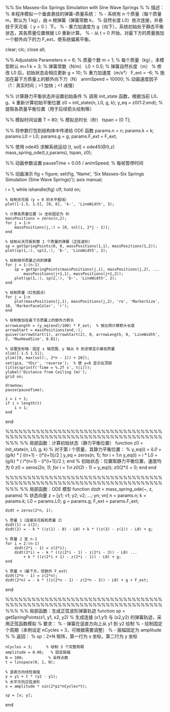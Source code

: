 %% Six Masses–Six Springs Simulation with Sine Wave Springs
%
% 描述：
%  本程序模拟一个垂直悬挂的弹簧–质量系统：
%    - 系统有 n 个质量（每个质量 m，默认为 1 kg），由 n 根弹簧（弹簧常数 k，
%      自然长度 L0）依次连接，并悬挂于天花板（ y = 0 ）下。
%    - 重力加速度为 g（向下），系统初始处于静态平衡状态，其各质量位置根据 L0 重新计算。
%    - 从 t = 0 开始，对最下方的质量施加一个额外向下的力 F_ext，使系统偏离平衡。


clear; clc; close all;

%% Adjustable Parameters
n = 6;              % 质量个数
m = 1;              % 每个质量（kg），本模型默认 m=1
k = 3;              % 弹簧常数（N/m）
L0 = 0.5;           % 弹簧自然长度（m）  % 修改 L0 后，初始状态会相应更新
g = 10;             % 重力加速度（m/s²）
F_ext = -6;          % 施加在最下方质量上的额外向下力（N）
animSpeed = 10000;  % 动画速度因子（1：真实时间；>1 加快；<1 减慢）

%% 计算静力平衡状态并设置初始条件
% 调用 init_state 函数，根据当前 L0、g、k 重新计算初始平衡位置
z0 = init_state(n, L0, g, k);
y_eq = z0(1:2:end);  % 提取各质量平衡位置（用于后续箭头绘制等）

%% 模拟时间设置
T = 80;              % 模拟总时长（秒）
tspan = [0 T];

%% 将参数打包到结构体中传递给 ODE 函数
params.n = n;
params.k = k;
params.L0 = L0;
params.g = g;
params.F_ext = F_ext;

%% 使用 ode45 求解系统运动
[t, sol] = ode45(@(t,z) mass_spring_ode(t,z,params), tspan, z0);

%% 动画参数设置
pauseTime = 0.05 / animSpeed;  % 每帧暂停时间

%% 动画演示
fig = figure;
set(fig, 'Name', 'Six Masses–Six Springs Simulation (Sine Wave Springs)');
axis manual;

i = 1;
while ishandle(fig)
    clf;
    hold on;
    
    % 绘制天花板（y = 0 的水平粗线）
    plot([-1.5, 1.5], [0, 0], 'k-', 'LineWidth', 3);
    
    % 计算各质量位置（x 坐标固定为 0）
    massPositions = zeros(n,2);
    for j = 1:n
        massPositions(j,:) = [0, sol(i, 2*j - 1)];
    end
    
    % 绘制从天花板到第 1 个质量的弹簧（正弦波形）
    sp = getSpringPoints(0, 0, massPositions(1,1), massPositions(1,2));
    plot(sp(1,:), sp(2,:), 'b-', 'LineWidth', 2);
    
    % 绘制相邻质量之间的弹簧
    for j = 1:(n-1)
        sp = getSpringPoints(massPositions(j,1), massPositions(j,2), ...
            massPositions(j+1,1), massPositions(j+1,2));
        plot(sp(1,:), sp(2,:), 'b-', 'LineWidth', 2);
    end
    
    % 绘制质量（红色圆点）
    for j = 1:n
        plot(massPositions(j,1), massPositions(j,2), 'ro', 'MarkerSize', 10, 'MarkerFaceColor', 'r');
    end
    
    % 绘制施加在最下方质量上的额外力箭头
    arrowLength = (y_eq(end)/100) * F_ext;  % 按比例计算箭头长度
    arrowStart = massPositions(end,:);
    quiver(arrowStart(1), arrowStart(2), 0, arrowLength, 0, 'LineWidth', 2, 'MaxHeadSize', 0.01);
    
    % 设置坐标轴：固定 x 轴范围，y 轴从 0 到足够显示最低质量
    xlim([-1.5 1.5]);
    ylim([0, max(sol(:, 2*n - 1)) + 20]);
    set(gca, 'YDir', 'reverse');  % 使 y=0 显示在顶部
    title(sprintf('Time = %.2f s', t(i)));
    ylabel('Distance from Ceiling (m)');
    grid on;
    
    drawnow;
    pause(pauseTime);
    
    i = i + 1;
    if i > length(t)
        i = 1;
    end
end

%%%%%%%%%%%%%%%%%%%%%%%%%%%%%%%%%%%%%%%%%%%%%%%%%%%%%%%%%%%%%%%%%%%%%%%%%%%
%% 局部函数：计算初始状态（静力平衡位置）
function z0 = init_state(n, L0, g, k)
    % 对于第 i 个质量，其静力平衡位置：
    %   y_eq(i) = i*L0 + (g/k) * [ i*(n+1) - (i*(i+1))/2 ]
    y_eq = zeros(n, 1);
    for i = 1:n
        y_eq(i) = i * L0 + (g/k) * ( i*(n+1) - (i*(i+1))/2 );
    end
    % 初始状态：位置取静力平衡位置，速度均为 0
    z0 = zeros(2*n, 1);
    for i = 1:n
        z0(2*i - 1) = y_eq(i);
        z0(2*i) = 0;
    end
end

%%%%%%%%%%%%%%%%%%%%%%%%%%%%%%%%%%%%%%%%%%%%%%%%%%%%%%%%%%%%%%%%%%%%%%%%%%%
%% 局部函数：ODE 模型
function dzdt = mass_spring_ode(~, z, params)
    % 状态向量 z = [y1; v1; y2; v2; ...; yn; vn]
    n = params.n;
    k = params.k;
    L0 = params.L0;
    g = params.g;
    F_ext = params.F_ext;
    
    dzdt = zeros(2*n, 1);
    
    % 质量 1（连接天花板和质量 2）
    dzdt(1) = z(2);
    dzdt(2) = - k * ((z(1) - 0) - L0) + k * ((z(3) - z(1)) - L0) + g;
    
    % 质量 2 至 n-1
    for i = 2:(n-1)
        dzdt(2*i - 1) = z(2*i);
        dzdt(2*i) = - k * ((z(2*i - 1) - z(2*i - 3)) - L0) ...
            + k * ((z(2*i + 1) - z(2*i - 1)) - L0) + g;
    end
    
    % 质量 n（最下方，受额外 F_ext）
    dzdt(2*n - 1) = z(2*n);
    dzdt(2*n) = - k * ((z(2*n - 1) - z(2*n - 3)) - L0) + g + F_ext;
end

%%%%%%%%%%%%%%%%%%%%%%%%%%%%%%%%%%%%%%%%%%%%%%%%%%%%%%%%%%%%%%%%%%%%%%%%%%%
%% 局部函数：生成正弦波形弹簧轨迹
function sp = getSpringPoints(x1, y1, x2, y2)
    % 生成连接 (x1,y1) 与 (x2,y2) 的弹簧轨迹，采用正弦函数模拟
    % 要求：
    %   - 弹簧在竖直方向上从 y1 到 y2 绘制
    %   - 绘制固定个周期（本例设定 nCycles = 3，可根据需要调整）
    %   - 振幅固定为 amplitude
    %
    % 返回：
    %   sp：2×N 矩阵，第一行为 x 坐标，第二行为 y 坐标

    nCycles = 3;      % 绘制 3 个完整周期
    amplitude = 0.06;   % 固定振幅
    N = 100;           % 采样点数
    t = linspace(0, 1, N);
    
    % 竖直方向线性插值
    y = y1 + t * (y2 - y1);
    % 水平方向正弦波形
    x = amplitude * sin(2*pi*nCycles*t);
    
    sp = [x; y];
end
